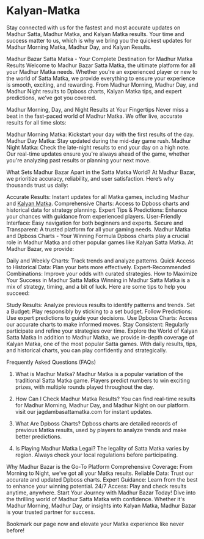 # Kalyan-Matka
Stay connected with us for the fastest and most accurate updates on Madhur Satta, Madhur Matka, and Kalyan Matka results. Your time and success matter to us, which is why we bring you the quickest updates for Madhur Morning Matka, Madhur Day, and Kalyan Results.

Madhur Bazar Satta Matka - Your Complete Destination for Madhur Matka Results
Welcome to Madhur Bazar Satta Matka, the ultimate platform for all your Madhur Matka needs. Whether you're an experienced player or new to the world of Satta Matka, we provide everything to ensure your experience is smooth, exciting, and rewarding. From Madhur Morning, Madhur Day, and Madhur Night results to Dpboss charts, Kalyan Matka tips, and expert predictions, we’ve got you covered.

Madhur Morning, Day, and Night Results at Your Fingertips
Never miss a beat in the fast-paced world of Madhur Matka. We offer live, accurate results for all time slots:

Madhur Morning Matka: Kickstart your day with the first results of the day.
Madhur Day Matka: Stay updated during the mid-day game rush.
Madhur Night Matka: Check the late-night results to end your day on a high note.
Our real-time updates ensure you're always ahead of the game, whether you're analyzing past results or planning your next move.

What Sets Madhur Bazar Apart in the Satta Matka World?
At Madhur Bazar, we prioritize accuracy, reliability, and user satisfaction. Here’s why thousands trust us daily:

Accurate Results: Instant updates for all Matka games, including Madhur and <a href="https://jagdambasattamatka.com/">Kalyan Matka</a>.
Comprehensive Charts: Access to Dpboss charts and historical data for strategy planning.
Expert Tips & Predictions: Enhance your chances with guidance from experienced players.
User-Friendly Interface: Easy navigation for both beginners and experts.
Secure and Transparent: A trusted platform for all your gaming needs.
Madhur Matka and Dpboss Charts - Your Winning Formula
Dpboss charts play a crucial role in Madhur Matka and other popular games like Kalyan Satta Matka. At Madhur Bazar, we provide:

Daily and Weekly Charts: Track trends and analyze patterns.
Quick Access to Historical Data: Plan your bets more effectively.
Expert-Recommended Combinations: Improve your odds with curated strategies.
How to Maximize Your Success in Madhur Satta Matka
Winning in Madhur Satta Matka is a mix of strategy, timing, and a bit of luck. Here are some tips to help you succeed:

Study Results: Analyze previous results to identify patterns and trends.
Set a Budget: Play responsibly by sticking to a set budget.
Follow Predictions: Use expert predictions to guide your decisions.
Use Dpboss Charts: Access our accurate charts to make informed moves.
Stay Consistent: Regularly participate and refine your strategies over time.
Explore the World of Kalyan Satta Matka
In addition to Madhur Matka, we provide in-depth coverage of Kalyan Matka, one of the most popular Satta games. With daily results, tips, and historical charts, you can play confidently and strategically.

Frequently Asked Questions (FAQs)
1. What is Madhur Matka?
Madhur Matka is a popular variation of the traditional Satta Matka game. Players predict numbers to win exciting prizes, with multiple rounds played throughout the day.

2. How Can I Check Madhur Matka Results?
You can find real-time results for Madhur Morning, Madhur Day, and Madhur Night on our platform. visit our jagdambasattamatka.com for instant updates.

3. What Are Dpboss Charts?
Dpboss charts are detailed records of previous Matka results, used by players to analyze trends and make better predictions.

4. Is Playing Madhur Matka Legal?
The legality of Satta Matka varies by region. Always check your local regulations before participating.

Why Madhur Bazar is the Go-To Platform
Comprehensive Coverage: From Morning to Night, we’ve got all your Matka results.
Reliable Data: Trust our accurate and updated Dpboss charts.
Expert Guidance: Learn from the best to enhance your winning potential.
24/7 Access: Play and check results anytime, anywhere.
Start Your Journey with Madhur Bazar Today!
Dive into the thrilling world of Madhur Satta Matka with confidence. Whether it's Madhur Morning, Madhur Day, or insights into Kalyan Matka, Madhur Bazar is your trusted partner for success.

Bookmark our page now and elevate your Matka experience like never before!
